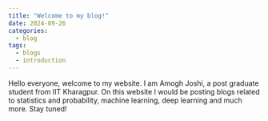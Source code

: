 ```yaml
---
title: "Welcome to my blog!"
date: 2024-09-26
categories:
  - blog
tags:
  - blogs
  - introduction
---
```


Hello everyone, welcome to my website. I am Amogh Joshi, a post graduate student from IIT Kharagpur. On this website I would be posting blogs related to statistics and probability, machine learning, deep learning and much more. Stay tuned!
